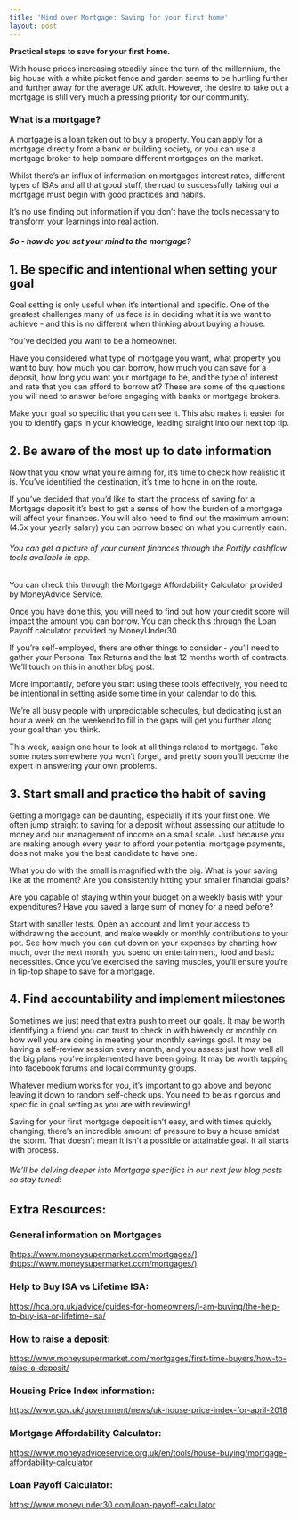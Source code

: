 ```yaml
---
title: 'Mind over Mortgage: Saving for your first home'
layout: post
---
```


**Practical steps to save for your first home.**

With house prices increasing steadily since the turn of the millennium, the big house with a white picket fence and garden seems to be hurtling further and further away for the average UK adult. 
However, the desire to take out a mortgage is still very much a pressing priority for our community.

### What is a mortgage?

A mortgage is a loan taken out to buy a property. You can apply for a mortgage directly from a bank or building society, or you can use a mortgage broker to help compare different mortgages on the market.

Whilst there’s an influx of information on mortgages interest rates, different types of ISAs and all that good stuff, the road to successfully taking out a mortgage must begin with good practices and habits. 

It’s no use finding out information if you don’t have the tools necessary to transform your learnings into real action. 

##### So - how do you set your mind to the mortgage?

## 1. Be specific and intentional when setting your goal

Goal setting is only useful when it’s intentional and specific. One of the greatest challenges many of us face is in deciding what it is we want to achieve - and this is no different when thinking about buying a house. 

You’ve decided you want to be a homeowner.

Have you considered what type of mortgage you want, what property you want to buy, how much you can borrow, how much you can save for a deposit, how long you want your mortgage to be, and the type of interest and rate that you can afford to borrow at? 
These are  some of the questions you will need to answer before engaging with banks or mortgage brokers. 

Make your goal so specific that you can see it. This also makes it easier for you to identify gaps in your knowledge, leading straight into our next top tip.


## 2. Be aware of the most up to date information 

Now that you know what you’re aiming for, it’s time to check how realistic it is. You’ve identified the destination, it’s time to hone in on the route. 

If you’ve decided that you’d like to start the process of saving for a Mortgage deposit it’s best to get a sense of how the burden of a mortgage will affect your finances. You will also need to find out the maximum amount (4.5x your yearly salary) you can borrow based on what you currently earn.

###### You can get a picture of your current finances through the Portify cashflow tools available in app. 

You can check this through the Mortgage Affordability Calculator provided by MoneyAdvice Service. 

Once you have done this, you will need to find out how your credit score will impact the amount you can borrow. You can check this through the Loan Payoff calculator provided by MoneyUnder30.

If you’re self-employed, there are other things to consider - you’ll need to gather your Personal Tax Returns and the last 12 months worth of contracts. We’ll touch on this in another blog post.

More importantly, before you start using these tools effectively, you need to be intentional in setting aside some time in your calendar to do this. 

We’re all busy people with unpredictable schedules, but dedicating just an hour a week on the weekend to fill in the gaps will get you further along your goal than you think. 

This week, assign one hour to look at all things related to mortgage. Take some notes somewhere you won’t forget, and pretty soon you’ll become the expert in answering your own problems. 

## 3. Start small and practice the habit of saving 

Getting a mortgage can be daunting, especially if it’s your first one. We often jump straight to saving for a deposit without assessing our attitude to money and our management of income on a small scale. Just because you are making enough every year to afford your potential mortgage payments, does not make you the best candidate to have one. 

What you do with the small is magnified with the big. What is your saving like at the moment? Are you consistently hitting your smaller financial goals? 

Are you capable of staying within your budget on a weekly basis with your expenditures? Have you saved a large sum of money for a need before?

Start with smaller tests. Open an account and limit your access to withdrawing the account, and make weekly or monthly contributions to your pot. See how much you can cut down on your expenses by charting how much, over the next month, you spend on entertainment, food and basic necessities. Once you’ve exercised the saving muscles, you’ll ensure you’re in tip-top shape to save for a mortgage. 


## 4. Find accountability and implement milestones

Sometimes we just need that extra push to meet our goals. It may be worth identifying a friend you can trust to check in with biweekly or monthly on how well you are doing in meeting your monthly savings goal. It may be having a self-review session every month, and you assess just how well all the big plans you’ve implemented have been going. It may be worth tapping into facebook forums and local community groups. 

Whatever medium works for you, it’s important to go above and beyond leaving it down to random self-check ups. You need to be as rigorous and specific in goal setting as you are with reviewing!

Saving for your first mortgage deposit isn’t easy, and with times quickly changing, there’s an incredible amount of pressure to buy a house amidst the storm. That doesn’t mean it isn’t a possible or attainable goal. It all starts with process. 

###### We’ll be delving deeper into Mortgage specifics in our next few blog posts so stay tuned!



## Extra Resources: 

### General information on Mortgages                                                                                     
[https://www.moneysupermarket.com/mortgages/](https://www.moneysupermarket.com/mortgages/)

### Help to Buy ISA vs Lifetime ISA:
https://hoa.org.uk/advice/guides-for-homeowners/i-am-buying/the-help-to-buy-isa-or-lifetime-isa/

### How to raise a deposit:
https://www.moneysupermarket.com/mortgages/first-time-buyers/how-to-raise-a-deposit/

### Housing Price Index information: 
https://www.gov.uk/government/news/uk-house-price-index-for-april-2018

### Mortgage Affordability Calculator:
https://www.moneyadviceservice.org.uk/en/tools/house-buying/mortgage-affordability-calculator

### Loan Payoff Calculator:
https://www.moneyunder30.com/loan-payoff-calculator

